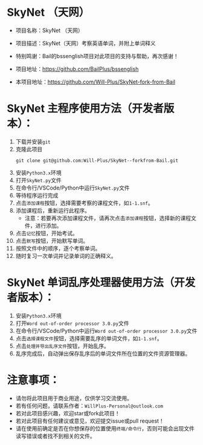 # SkyNet （天网）

- 项目名称：SkyNet （天网）
- 项目描述：SkyNet（天网）考察英语单词，并附上单词释义

- 特别鸣谢：Bail的bssenglish项目对此项目的支持与帮助，再次感谢！

- 项目地址：https://github.com/BailPlus/bssenglish

- 本项目地址：https://github.com/Will-Plus/SkyNet-fork-from-Bail

# SkyNet 主程序使用方法（开发者版本）：

1. 下载并安装`git`
2. 克隆此项目
    ```
    git clone git@github.com:Will-Plus/SkyNet--forkfrom-Bail.git
    ```
3. 安装`Python3.x`环境
4. 打开`SkyNet.py`文件
5. 在命令行/VSCode/Python中运行`SkyNet.py`文件
6. 等待程序运行完成
7. 点击`添加课程`按钮，选择需要考察的课程文件，如`1-1.snf`。
8. 添加课程后，重新运行此程序。
   - 注意：若要再次添加课程文件，请再次点击`添加课程`按钮，选择新的课程文件，进行添加。
9.  点击`记忆`按钮，开始考试。
10. 点击`默写`按钮，开始默写单词。   
11. 按照文件中的顺序，逐个考察单词。
12. 随时复习一次单词并记录单词的正确释义。
    
# SkyNet 单词乱序处理器使用方法（开发者版本）：

1. 安装`Python3.x`环境
2. 打开`Word out-of-order processor 3.0.py`文件
3. 在命令行/VSCode/Python中运行`Word out-of-order processor 3.0.py`文件 
4. 点击`选择课程文件`按钮，选择需要乱序的单词文件，如`1-1.snf`。
5. 点击`处理并导出乱序文件`按钮，开始乱序。
6. 乱序完成后，自动弹出保存乱序后的单词文件所在位置的文件资源管理器。
   
# 注意事项：

- 请勿将此项目用于商业用途，仅供学习交流使用。
- 若有任何问题，请联系作者：`WillPlus-Personal@outlook.com`
- 若对此项目感兴趣，欢迎star或fork此项目！
- 若对此项目有任何建议或意见，欢迎提交issue或pull request！
- 请在使用前确定是否在你想保存的位置使用`终端/命令行`，否则可能会出现文件读写错误或者找不到相关的文件。